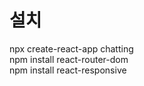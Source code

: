 # 설치

npx create-react-app chatting <br>
npm install react-router-dom <br>
npm install react-responsive

